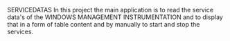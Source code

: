SERVICEDATAS
        In this project the main application is to read the service data's of the WINDOWS MANAGEMENT INSTRUMENTATION and to display that in a form of table content and by manually to start and stop the services. 
   

